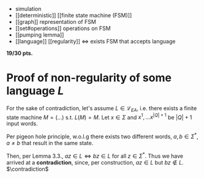 
- simulation
- [[deterministic]] [[finite state machine (FSM)]]
- [[graph]] representation of FSM
- [[set#operations]] operations on FSM
- [[pumping lemma]]
- [[language]] [[regularity]] $\iff$ exists FSM that accepts language


**19/30 pts.**


# Proof of non-regularity of some language $L$

For the sake of contradiction, let's assume $L\in \mathcal L_{EA}$, i.e. there exists a finite state machine $M=(\dots)$ s.t. $L(M)=M$. Let $x \in \Sigma$ and $x^{1}, \dots x^{|Q|+1}$ be $|Q|+1$ input words. 

Per pigeon hole principle, w.o.l.g there exists two different words, $a, b \in \Sigma^*, a \neq b$ that result in the same state.

Then, per Lemma 3.3., $az \in L \iff bz \in L$ for all $z \in \Sigma^*$.
Thus we have arrived at a **contradiction**, since, per construction, $az \in L$ but $bz \not\in L$.
$\contradiction$

